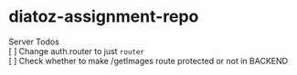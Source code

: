 # diatoz-assignment-repo

Server Todos
<br/>
[ ]  Change auth.router to just `router`
<br/>
[ ]  Check whether to make  /getImages route protected or not in BACKEND